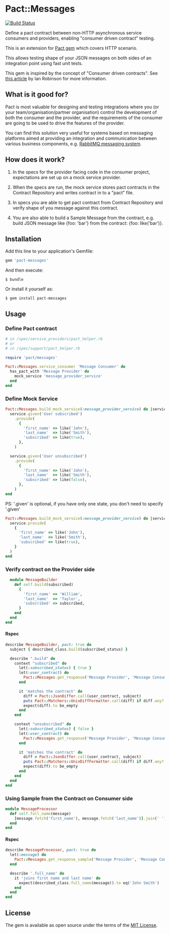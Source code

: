 # Pact::Messages
[![Build Status](https://travis-ci.org/reevoo/pact-messages.svg?branch=master)](https://travis-ci.org/reevoo/pact-messages)

Define a pact contract between non-HTTP asynchronous service consumers and providers, enabling "consumer driven contract" testing.

This is an extension for [Pact gem](https://github.com/realestate-com-au/pact "Pact") which covers HTTP scenario.

This allows testing shape of your JSON messages on both sides of an integration point using fast unit tests.

This gem is inspired by the concept of "Consumer driven contracts". See [this article](http://martinfowler.com/articles/consumerDrivenContracts.html) by Ian Robinson for more information.


## What is it good for?

Pact is most valuable for designing and testing integrations where you (or your team/organisation/partner organisation) control the development of both the consumer and the provider, and the requirements of the consumer are going to be used to drive the features of the provider.

You can find this solution very useful for systems based on messaging platforms aimed at providing an integration and communication between various business components, e.g. [RabbitMQ messaging system](https://www.rabbitmq.com "RabbitMQ").


## How does it work?

1. In the specs for the provider facing code in the consumer project, expectations are set up on a mock service provider.

2. When the specs are run, the mock service stores pact contracts in the Contract Repository and writes contract in to a "pact" file.

3. In specs you are able to get pact contract from Contract Repository and verify shape of you message against this contract.

4. You are also able to build a Sample Message from the contract, e.g. build JSON message like {foo: 'bar'} from the contract: {foo: like('bar')}.


## Installation

Add this line to your application's Gemfile:

```ruby
gem 'pact-messages'
```

And then execute:

    $ bundle

Or install it yourself as:

    $ gem install pact-messages

## Usage

### Define Pact contract

```ruby
# in /spec/service_providers/pact_helper.rb
# or
# in /spec/support/pact_helper.rb

require 'pact/messages'

Pact::Messages.service_consumer 'Message Consumer' do
  has_pact_with 'Message Provider' do
    mock_service 'message_provider_service'
  end
end
```


### Define Mock Service

```ruby
Pact::Messages.build_mock_service(:message_provider_service) do |service|
  service.given('User subscribed')
    .provide(
      {
        'first_name' => like('John'),
        'last_name'  => like('Smith'),
        'subscribed' => like(true),
      },
    )

  service.given('User unsubscribed')
    .provide(
      {
        'first_name' => like('John'),
        'last_name'  => like('Smith'),
        'subscribed' => like(false),
      },
    )
end
```

PS: '.given' is optional, if you have only one state, you don't need to specify '.given'

```ruby
Pact::Messages.build_mock_service(:message_provider_service) do |service|
  service.provide(
    {
      'first_name' => like('John'),
      'last_name'  => like('Smith'),
      'subscribed' => like(true),
    }
  )
end
```


### Verify contract on the Provider side

```ruby
  module MessageBuilder
    def self.build(subscribed)
      {
        'first_name' => 'William',
        'last_name'  => 'Taylor',
        'subscribed' => subscribed,
      }
    end
  end
end
```

#### Rspec

```ruby
describe MessageBuilder, pact: true do
  subject { described_class.build(subscribed_status) }

  describe ".build" do
    context "subscribed" do
      let(:subscribed_status) { true }
      let(:user_contract) do
        Pact::Messages.get_response('Message Provider', 'Message Consumer', 'User subscribed')
      end

      it 'matches the contract' do
        diff = Pact::JsonDiffer.call(user_contract, subject)
        puts Pact::Matchers::UnixDiffFormatter.call(diff) if diff.any? # Print a pretty diff if we fail
        expect(diff).to be_empty
      end
    end

    context "unsubscribed" do
      let(:subscribed_status) { false }
      let(:user_contract) do
        Pact::Messages.get_response('Message Provider', 'Message Consumer', 'User unsubscribed')
      end

      it 'matches the contract' do
        diff = Pact::JsonDiffer.call(user_contract, subject)
        puts Pact::Matchers::UnixDiffFormatter.call(diff) if diff.any? # Print a pretty diff if we fail
        expect(diff).to be_empty
      end
    end
  end
end

```

### Using Sample from the Contract on Consumer side

```ruby
module MessageProcessor
  def self.full_name(message)
    [message.fetch('first_name'), message.fetch('last_name')].join(' ')
  end
end
```

#### Rspec

```ruby
describe MessageProcessor, pact: true do
  let(:message) do
    Pact::Messages.get_response_sample('Message Provider', 'Message Consumer', 'User subscribed')
  end

  describe '.full_name' do
    it 'joins first name and last name' do
      expect(described_class.full_name(message)).to eq('John Smith')
    end
  end
end
```

## License

The gem is available as open source under the terms of the [MIT License](http://opensource.org/licenses/MIT).
